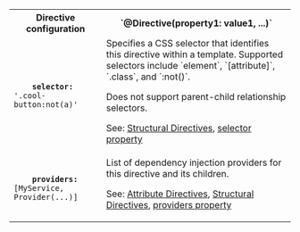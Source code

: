 <table id="directive-configuration">

<tr>
  <th>Directive configuration</th>
  <th markdown="1">
    `@Directive(property1: value1, ...)`
  </th>
</tr>

<tr>
  <td class="nowrap"><code class="prettyprint lang-dart">
    <b>selector:</b> '.cool-button:not(a)'
  </code></td>
  <td markdown="1">
  Specifies a CSS selector that identifies this directive within a template. Supported selectors include `element`, `[attribute]`, `.class`, and `:not()`.

  Does not support parent-child relationship selectors.

  See: [Structural Directives](/angular/guide/structural-directives),
  [selector property]({{site.api}}/angular/angular/Directive/selector)
  </td>
</tr>

<tr>
  <td class="nowrap"><code class="prettyprint lang-dart">
    <b>providers:</b> [MyService, Provider(...)]
  </code></td>
  <td markdown="1">
  List of dependency injection providers for this directive and its children.

  See:
  [Attribute Directives](/angular/guide/attribute-directives),
  [Structural Directives](/angular/guide/structural-directives),
  [providers property]({{site.api}}/angular/angular/Directive/providers)
  </td>
</tr>

</table>
